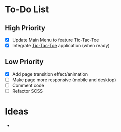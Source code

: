 # To-Do List

## High Priority

- [x] Update Main Menu to feature Tic-Tac-Toe
- [x] Integrate [Tic-Tac-Toe](https://github.com/SMelidoni/react-tictactoe-app) application (when ready)

## Low Priority

- [x] Add page transition effect/animation
- [ ] Make page more responsive (mobile and desktop)
- [ ] Comment code
- [ ] Refactor SCSS

# Ideas

-
